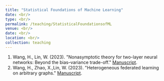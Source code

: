 ```yaml
---
title: "Statistical Foundations of Machine Learning"
date: <br/>
type: <br/>
permalink: /teaching/StatisticalFoundationsofML
venue: <br/>
date: <br/>
location: <br/>
collection: teaching
---
```


1. Wang, H., Lin, W. (2023). "Nonasymptotic theory for two-layer neural networks: Beyond the bias–variance trade-off." [Manuscript](http://huiyuan-Wang.github.io/files/tradeoff.pdf).
2. Wang, H., Zhao, X.,Lin, W. (2023). "Heterogeneous federated learning on arbitrary graphs." [Manuscript](http://huiyuan-Wang.github.io/files/FedADMM.pdf).

